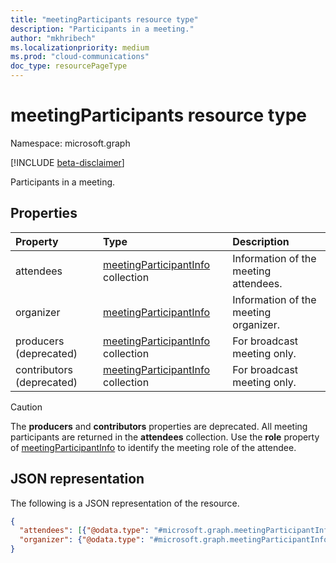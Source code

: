 ```yaml
---
title: "meetingParticipants resource type"
description: "Participants in a meeting."
author: "mkhribech"
ms.localizationpriority: medium
ms.prod: "cloud-communications"
doc_type: resourcePageType
---
```


# meetingParticipants resource type

Namespace: microsoft.graph

[!INCLUDE [beta-disclaimer](../../includes/beta-disclaimer.md)]

Participants in a meeting.

## Properties

| Property                  | Type                                                           | Description                           |
| :------------------------ | :------------------------------------------------------------- | :------------------------------------ |
| attendees                 | [meetingParticipantInfo](meetingparticipantinfo.md) collection | Information of the meeting attendees. |
| organizer                 | [meetingParticipantInfo](meetingparticipantinfo.md)            | Information of the meeting organizer. |
| producers (deprecated)    | [meetingParticipantInfo](meetingparticipantinfo.md) collection | For broadcast meeting only.           |
| contributors (deprecated) | [meetingParticipantInfo](meetingparticipantinfo.md) collection | For broadcast meeting only.           |

> [!CAUTION]
> The **producers** and **contributors** properties are deprecated. All meeting participants are returned in the
> **attendees** collection. Use the **role** property of [meetingParticipantInfo](meetingparticipantinfo.md)
> to identify the meeting role of the attendee.

## JSON representation

The following is a JSON representation of the resource.

<!-- {
  "blockType": "resource",
  "@odata.type": "microsoft.graph.meetingParticipants"
}-->
```json
{
  "attendees": [{"@odata.type": "#microsoft.graph.meetingParticipantInfo"}],
  "organizer": {"@odata.type": "#microsoft.graph.meetingParticipantInfo"},
}
```

<!-- uuid: 8fcb5dbc-d5aa-4681-8e31-b001d5168d79
2015-10-25 14:57:30 UTC -->
<!--
{
  "type": "#page.annotation",
  "description": "meetingParticipants resource",
  "keywords": "",
  "section": "documentation",
  "tocPath": "",
  "suppressions": []
}
-->


